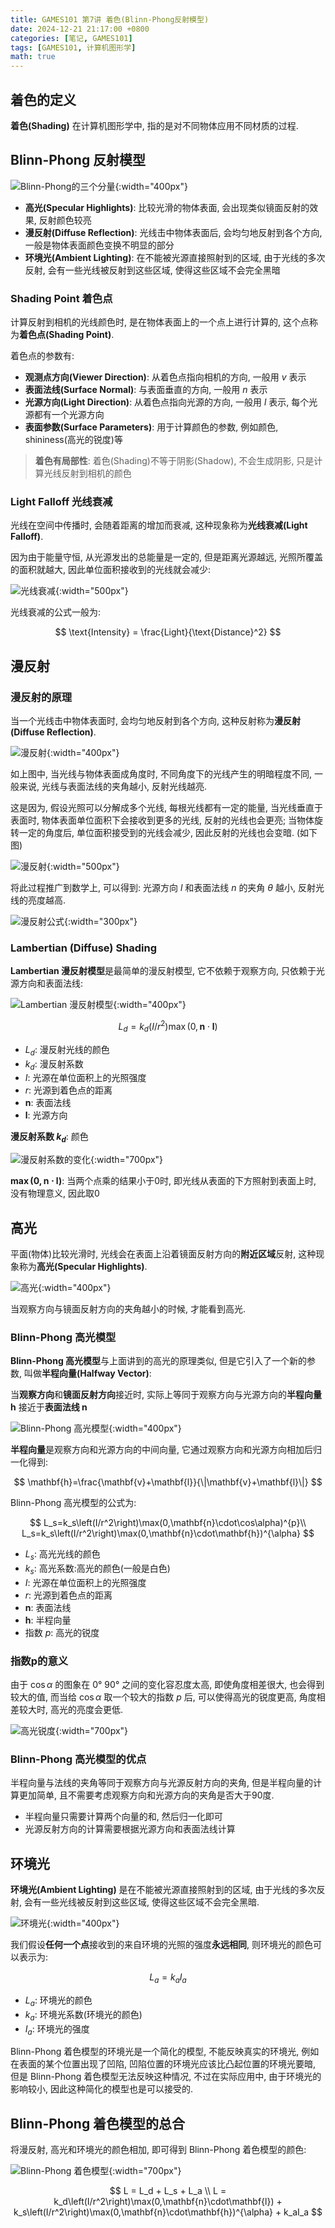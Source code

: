 ```yaml
---
title: GAMES101 第7讲 着色(Blinn-Phong反射模型)
date: 2024-12-21 21:17:00 +0800
categories: [笔记, GAMES101]
tags: [GAMES101, 计算机图形学]
math: true
---
```


## 着色的定义

**着色(Shading)** 在计算机图形学中, 指的是对不同物体应用不同材质的过程.

## Blinn-Phong 反射模型

![Blinn-Phong的三个分量](/assets/posts/GAMES101-Lecture07/01.png){:width="400px"}

- **高光(Specular Highlights)**: 比较光滑的物体表面, 会出现类似镜面反射的效果, 反射颜色较亮
- **漫反射(Diffuse Reflection)**: 光线击中物体表面后, 会均匀地反射到各个方向, 一般是物体表面颜色变换不明显的部分
- **环境光(Ambient Lighting)**: 在不能被光源直接照射到的区域, 由于光线的多次反射, 会有一些光线被反射到这些区域, 使得这些区域不会完全黑暗

### Shading Point 着色点

计算反射到相机的光线颜色时, 是在物体表面上的一个点上进行计算的, 这个点称为**着色点(Shading Point)**.

着色点的参数有:
- **观测点方向(Viewer Direction)**: 从着色点指向相机的方向, 一般用 $v$ 表示
- **表面法线(Surface Normal)**: 与表面垂直的方向, 一般用 $n$ 表示
- **光源方向(Light Direction)**: 从着色点指向光源的方向, 一般用 $l$ 表示, 每个光源都有一个光源方向
- **表面参数(Surface Parameters)**: 用于计算颜色的参数, 例如颜色, shininess(高光的锐度)等

> **着色有局部性**: 着色(Shading)不等于阴影(Shadow), 不会生成阴影, 只是计算光线反射到相机的颜色

### Light Falloff 光线衰减

光线在空间中传播时, 会随着距离的增加而衰减, 这种现象称为**光线衰减(Light Falloff)**.

因为由于能量守恒, 从光源发出的总能量是一定的, 但是距离光源越远, 光照所覆盖的面积就越大, 因此单位面积接收到的光线就会减少:

![光线衰减](/assets/posts/GAMES101-Lecture07/05.png){:width="500px"}

光线衰减的公式一般为:

$$
\text{Intensity} = \frac{Light}{\text{Distance}^2}
$$

## 漫反射

### 漫反射的原理

当一个光线击中物体表面时, 会均匀地反射到各个方向, 这种反射称为**漫反射(Diffuse Reflection)**.

![漫反射](/assets/posts/GAMES101-Lecture07/02.png){:width="400px"}

如上图中, 当光线与物体表面成角度时, 不同角度下的光线产生的明暗程度不同, 一般来说, 光线与表面法线的夹角越小, 反射光线越亮.

这是因为, 假设光照可以分解成多个光线, 每根光线都有一定的能量, 当光线垂直于表面时, 物体表面单位面积下会接收到更多的光线, 反射的光线也会更亮; 当物体旋转一定的角度后, 单位面积接受到的光线会减少, 因此反射的光线也会变暗. (如下图)

![漫反射](/assets/posts/GAMES101-Lecture07/03.png){:width="500px"}

将此过程推广到数学上, 可以得到: 光源方向 $l$ 和表面法线 $n$ 的夹角 $\theta$ 越小, 反射光线的亮度越高.

![漫反射公式](/assets/posts/GAMES101-Lecture07/04.png){:width="300px"} 

### Lambertian (Diffuse) Shading

**Lambertian 漫反射模型**是最简单的漫反射模型, 它不依赖于观察方向, 只依赖于光源方向和表面法线:

![Lambertian 漫反射模型](/assets/posts/GAMES101-Lecture07/06.png){:width="400px"}

$$
L_d=k_d\left(I/r^2\right)\max(0,\mathbf{n}\cdot\mathbf{l})
$$

- $L_d$: 漫反射光线的颜色
- $k_d$: 漫反射系数
- $I$: 光源在单位面积上的光照强度
- $r$: 光源到着色点的距离
- $\mathbf{n}$: 表面法线
- $\mathbf{l}$: 光源方向

**漫反射系数 $k_d$**: 颜色

![漫反射系数的变化](/assets/posts/GAMES101-Lecture07/07.png){:width="700px"}

**$\max(0,\mathbf{n}\cdot\mathbf{l})$**: 当两个点乘的结果小于0时, 即光线从表面的下方照射到表面上时, 没有物理意义, 因此取0

## 高光

平面(物体)比较光滑时, 光线会在表面上沿着镜面反射方向的**附近区域**反射, 这种现象称为**高光(Specular Highlights)**.

![高光](/assets/posts/GAMES101-Lecture07/08.png){:width="400px"}

当观察方向与镜面反射方向的夹角越小的时候, 才能看到高光.

### Blinn-Phong 高光模型

**Blinn-Phong 高光模型**与上面讲到的高光的原理类似, 但是它引入了一个新的参数, 叫做**半程向量(Halfway Vector)**:

当**观察方向**和**镜面反射方向**接近时, 实际上等同于观察方向与光源方向的**半程向量 $\mathbf{h}$** 接近于**表面法线 $\mathbf{n}$**

![Blinn-Phong 高光模型](/assets/posts/GAMES101-Lecture07/09.png){:width="400px"}

**半程向量**是观察方向和光源方向的中间向量, 它通过观察方向和光源方向相加后归一化得到:

$$
\mathbf{h}=\frac{\mathbf{v}+\mathbf{l}}{\|\mathbf{v}+\mathbf{l}\|}
$$

Blinn-Phong 高光模型的公式为:

$$
L_s=k_s\left(I/r^2\right)\max(0,\mathbf{n}\cdot\cos\alpha)^{p}\\
L_s=k_s\left(I/r^2\right)\max(0,\mathbf{n}\cdot\mathbf{h})^{\alpha}
$$

- $L_s$: 高光光线的颜色
- $k_s$: 高光系数:高光的颜色(一般是白色)
- $I$: 光源在单位面积上的光照强度
- $r$: 光源到着色点的距离
- $\mathbf{n}$: 表面法线
- $\mathbf{h}$: 半程向量
- 指数 $p$: 高光的锐度

### 指数p的意义

由于 $\cos\alpha$ 的图象在 $0° ~ 90°$ 之间的变化容忍度太高, 即使角度相差很大, 也会得到较大的值, 而当给 $\cos\alpha$ 取一个较大的指数 $p$ 后, 可以使得高光的锐度更高, 角度相差较大时, 高光的亮度会更低.

![高光锐度](/assets/posts/GAMES101-Lecture07/10.png){:width="700px"}

### Blinn-Phong 高光模型的优点

半程向量与法线的夹角等同于观察方向与光源反射方向的夹角, 但是半程向量的计算更加简单, 且不需要考虑观察方向和光源方向的夹角是否大于90度.
- 半程向量只需要计算两个向量的和, 然后归一化即可
- 光源反射方向的计算需要根据光源方向和表面法线计算

## 环境光

**环境光(Ambient Lighting)** 是在不能被光源直接照射到的区域, 由于光线的多次反射, 会有一些光线被反射到这些区域, 使得这些区域不会完全黑暗.

![环境光](/assets/posts/GAMES101-Lecture07/11.png){:width="400px"}

我们假设**任何一个点**接收到的来自环境的光照的强度**永远相同**, 则环境光的颜色可以表示为:

$$
L_a=k_aI_a
$$

- $L_a$: 环境光的颜色
- $k_a$: 环境光系数(环境光的颜色)
- $I_a$: 环境光的强度

Blinn-Phong 着色模型的环境光是一个简化的模型, 不能反映真实的环境光, 例如在表面的某个位置出现了凹陷, 凹陷位置的环境光应该比凸起位置的环境光要暗, 但是 Blinn-Phong 着色模型无法反映这种情况, 不过在实际应用中, 由于环境光的影响较小, 因此这种简化的模型也是可以接受的.

## Blinn-Phong 着色模型的总合

将漫反射, 高光和环境光的颜色相加, 即可得到 Blinn-Phong 着色模型的颜色:

![Blinn-Phong 着色模型](/assets/posts/GAMES101-Lecture07/12.png){:width="700px"}

$$
L = L_d + L_s + L_a \\
L = k_d\left(I/r^2\right)\max(0,\mathbf{n}\cdot\mathbf{l}) + k_s\left(I/r^2\right)\max(0,\mathbf{n}\cdot\mathbf{h})^{\alpha} + k_aI_a
$$